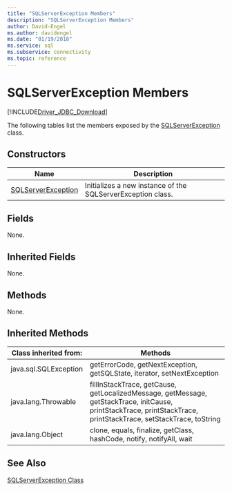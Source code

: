 ```yaml
---
title: "SQLServerException Members"
description: "SQLServerException Members"
author: David-Engel
ms.author: davidengel
ms.date: "01/19/2018"
ms.service: sql
ms.subservice: connectivity
ms.topic: reference
---
```

# SQLServerException Members
[!INCLUDE[Driver_JDBC_Download](../../../includes/driver_jdbc_download.md)]

  The following tables list the members exposed by the [SQLServerException](../../../connect/jdbc/reference/sqlserverexception-class.md) class.  
  
## Constructors  

|Name|Description|  
|----------|-----------------|  
|[SQLServerException](../../../connect/jdbc/reference/sqlserverexception-constructors.md)|Initializes a new instance of the SQLServerException class.|  
  
## Fields  
 None.  
  
## Inherited Fields  
 None.  
  
## Methods  
 None.  
  
## Inherited Methods  
  
|Class inherited from:|Methods|  
|---------------------------|-------------|  
|java.sql.SQLException|getErrorCode, getNextException, getSQLState, iterator, setNextException|  
|java.lang.Throwable|fillInStackTrace, getCause, getLocalizedMessage, getMessage, getStackTrace, initCause, printStackTrace, printStackTrace, printStackTrace, setStackTrace, toString|  
|java.lang.Object|clone, equals, finalize, getClass, hashCode, notify, notifyAll, wait|  
  
## See Also  
 [SQLServerException Class](../../../connect/jdbc/reference/sqlserverexception-class.md)  
  
  
